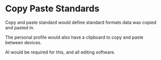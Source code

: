 # Copy Paste Standards

Copy and paste standard would define standard formats data was copied and pasted in.

The personal profile would also have a clipboard to copy and paste between devices.

AI would be required for this, and all editing software.
